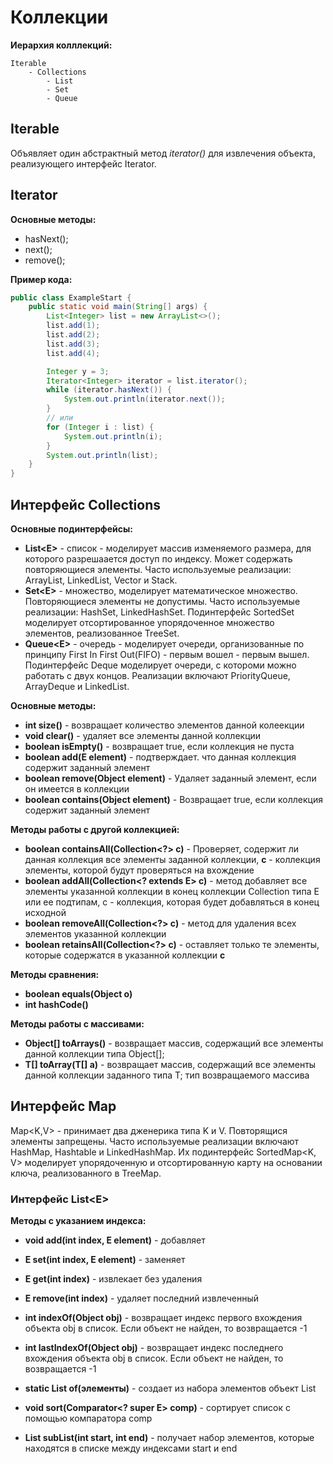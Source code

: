 # Коллекции

__Иерархия колллекций:__

    Iterable
        - Collections
            - List
            - Set
            - Queue

## Iterable

Объявляет один абстрактный метод _iterator()_ для извлечения объекта,
реализующего интерфейс Iterator.

## Iterator

**Основные методы:**

- hasNext();
- next();
- remove();

__Пример кода:__

```java
public class ExampleStart {
    public static void main(String[] args) {
        List<Integer> list = new ArrayList<>();
        list.add(1);
        list.add(2);
        list.add(3);
        list.add(4);

        Integer y = 3;
        Iterator<Integer> iterator = list.iterator();
        while (iterator.hasNext()) {
            System.out.println(iterator.next());
        }
        // или
        for (Integer i : list) {
            System.out.println(i);
        }
        System.out.println(list);
    }
}
```

## Интерфейс Collections

**Основные подинтерфейсы:**

- **List\<E>** - список - моделирует массив изменяемого размера, для которого
  разрешаается доступ по индексу.
  Может содержать повторяющиеся элементы. Часто используемые реализации:
  ArrayList, LinkedList, Vector и Stack.
- **Set\<E>** - множество, моделирует математическое множество.
  Повторяющиеся элементы не допустимы.
  Часто используемые реализации: HashSet, LinkedHashSet. Подинтерфейс
  SortedSet<E> моделирует отсортированное упорядоченное множество элементов,
  реализованное TreeSet.
- **Queue\<E>** - очередь - моделирует очереди, организованные по принципу
  First In First Out(FIFO) - первым вошел - первым вышел. Подинтерфейс Deque<E>
  моделирует очереди, с котороми можно работать с двух концов.
  Реализации включают PriorityQueue, ArrayDeque и LinkedList.

**Основные методы:**

- **int size()** - возвращает количество элементов данной колеекции
- **void clear()** - удаляет все элементы данной коллекции
- **boolean isEmpty()** - возвращает true, если коллекция не пуста
- **boolean add(E element)** - подтверждает. что данная коллекция содержит заданный
  элемент
- **boolean remove(Object element)** - Удаляет заданный элемент, если он имеется в
  коллекции
- **boolean contains(Object element)** - Возвращает true, если коллекция содержит
  заданный элемент

**Методы работы с другой коллекцией:**

- **boolean containsAll(Collection<?> c)** - Проверяет, содержит ли данная коллекция
  все элементы заданной коллекции, __**c**__ - коллекция элементы, которой будут
  проверяться на вхождение
- **boolean addAll(Collection<? extends E> c)** - метод добавляет все элементы
  указанной коллекции в конец коллекции Collection типа E или ее подтипам, c -
  коллекция, которая будет добавляться в конец исходной
- **boolean removeAll(Collection<?> c)** - метод для удаления всех элементов
  указанной коллекции
- **boolean retainsAll(Collection<?> c)** - оставляет только те элементы, которые
  содержатся в указанной коллекции __**с**__

**Методы сравнения:**

- **boolean equals(Object o)**
- **int hashCode()**

**Методы работы с массивами:**

- **Object[] toArrays()** - возвращает массив, содержащий все элементы данной
  коллекции типа Object[];
- **<T>T[] toArray(T[] a)** - возвращает массив, содержащий все элементы данной
  коллекции заданного типа T; тип возвращаемого массива

## Интерфейс Map

Map<K,V> - принимает два дженерика типа K и V. Повторящися элементы запрещены.
Часто используемые реализации включают HashMap, Hashtable и LinkedHashMap. Их подинтерфейс SortedMap<K, V> моделирует упорядоченную и отсортированную карту на основании ключа, реализованного в TreeMap.

### Интерфейс List\<E>
**Методы с указанием индекса:**
- **void add(int index, E element)** - добавляет
- **E set(int index, E element)** - заменяет
- **E get(int index)** - извлекает без удаления
- **E remove(int index)** - удаляет последний извлеченный
- **int indexOf(Object obj)** -  возвращает индекс первого вхождения объекта obj в список. Если объект не найден, то возвращается -1
- **int lastIndexOf(Object obj)** - возвращает индекс последнего вхождения объекта obj в список. Если объект не найден, то возвращается -1
- **static <E> List<E> of(элементы)** - создает из набора элементов объект List
- **void sort(Comparator<? super E> comp)** - сортирует список с помощью компаратора comp

- **List<E> subList(int start, int end)** - получает набор элементов, которые находятся в списке между индексами start и end
